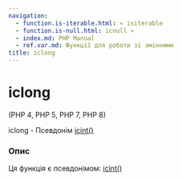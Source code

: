 ```yaml
---
navigation:
  - function.is-iterable.html: « isiterable
  - function.is-null.html: ісnull »
  - index.md: PHP Manual
  - ref.var.md: Функції для роботи зі змінними
title: ісlong
---
```

# ісlong

(PHP 4, PHP 5, PHP 7, PHP 8)

ісlong - Псевдонім [ісint()](function.is-int.html)

### Опис

Ця функція є псевдонімом: [ісint()](function.is-int.html)
